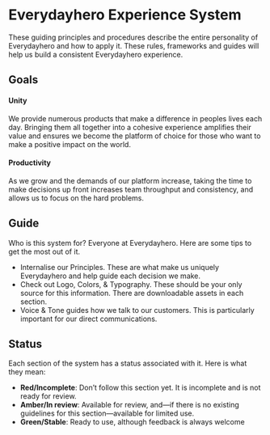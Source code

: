 # Everydayhero Experience System

These guiding principles and procedures describe the entire personality of Everydayhero and how to apply it. These rules, frameworks and guides will help us build a consistent Everydayhero experience.

## Goals

#### Unity

We provide numerous products that make a difference in peoples lives each day. Bringing them all together into a cohesive experience amplifies their value and ensures we become the platform of choice for those who want to make a positive impact on the world.

#### Productivity

As we grow and the demands of our platform increase, taking the time to make decisions up front increases team throughput and consistency, and allows us to focus on the hard problems.

## Guide

Who is this system for? Everyone at Everydayhero. Here are some tips to get the most out of it.

- Internalise our Principles. These are what make us uniquely Everydayhero and help guide each decision we make.
- Check out Logo, Colors, & Typography. These should be your only source for this information. There are downloadable assets in each section.
- Voice & Tone guides how we talk to our customers. This is particularly important for our direct communications.

## Status

Each section of the system has a status associated with it. Here is what they mean:

- **Red/Incomplete**: Don’t follow this section yet. It is incomplete and is not ready for review.
- **Amber/In review**: Available for review, and—if there is no existing guidelines for this section—available for limited use.
- **Green/Stable**: Ready to use, although feedback is always welcome
